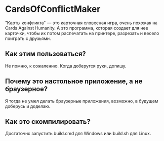 # CardsOfConflictMaker

"Карты конфликта" — это карточная словесная игра, очень похожая на Cards Against Humanity. А это программа, которая создает для нее карточки, чтобы их потом распечатать на принтере, разрезать и весело поиграть с друзьями.

## Как этим пользоваться?
Не помню, к сожалению. Когда доберутся руки, допишу.

## Почему это настольное приложение, а не браузерное?
Я тогда не умел делать браузерные приложения, возможно, в будущем доберусь и доделаю.

## Как это скомпилировать?
Достаточно запустить build.cmd для Windows или build.sh для Linux.
